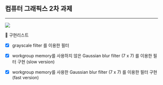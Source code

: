 ## 컴퓨터 그래픽스 2차 과제
---

<img src="https://img.shields.io/badge/webGL-990000?style=for-the-badge&logo=webGL&logoColor=white">

📍 구현리스트

- [x] grayscale filter 를 이용한 필터
- [x] workgroup memory를 사용하지 않은 Gaussian blur filter (7 x 7) 를 이용한 필터 구현 (slow version)
- [x] workgroup memory를 사용한 Gaussian blur filter (7 x 7) 를 이용한 필터 구현 (fast version)


[](https://github.com/user-attachments/assets/7cdcced2-8424-494e-95c9-9b2eca133c5c)

